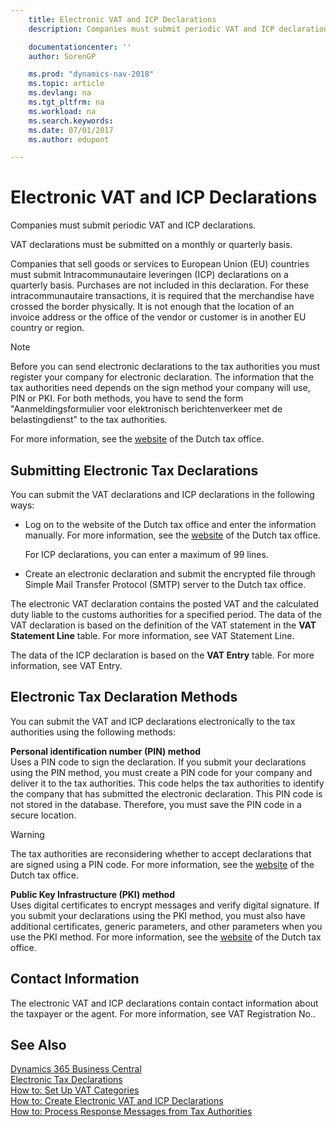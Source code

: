 ```yaml
---
    title: Electronic VAT and ICP Declarations
    description: Companies must submit periodic VAT and ICP declarations.

    documentationcenter: ''
    author: SorenGP

    ms.prod: "dynamics-nav-2018"
    ms.topic: article
    ms.devlang: na
    ms.tgt_pltfrm: na
    ms.workload: na
    ms.search.keywords:
    ms.date: 07/01/2017
    ms.author: edupont

---
```

# Electronic VAT and ICP Declarations
Companies must submit periodic VAT and ICP declarations.  

VAT declarations must be submitted on a monthly or quarterly basis.  

Companies that sell goods or services to European Union (EU) countries must submit Intracommunautaire leveringen (ICP) declarations on a quarterly basis. Purchases are not included in this declaration. For these intracommunautaire transactions, it is required that the merchandise have crossed the border physically. It is not enough that the location of an invoice address or the office of the vendor or customer is in another EU country or region.  

> [!NOTE]  
>  Before you can send electronic declarations to the tax authorities you must register your company for electronic declaration. The information that the tax authorities need depends on the sign method your company will use, PIN or PKI. For both methods, you have to send the form "Aanmeldingsformulier voor elektronisch berichtenverkeer met de belastingdienst" to the tax authorities.  
>   
>  For more information, see the [website](https://go.microsoft.com/fwlink/?LinkID=223151) of the Dutch tax office.  

## Submitting Electronic Tax Declarations  
You can submit the VAT declarations and ICP declarations in the following ways:  

- Log on to the website of the Dutch tax office and enter the information manually. For more information, see the [website](https://go.microsoft.com/fwlink/?LinkID=223151) of the Dutch tax office.  

    For ICP declarations, you can enter a maximum of 99 lines.  

- Create an electronic declaration and submit the encrypted file through Simple Mail Transfer Protocol (SMTP) server to the Dutch tax office.  

The electronic VAT declaration contains the posted VAT and the calculated duty liable to the customs authorities for a specified period. The data of the VAT declaration is based on the definition of the VAT statement in the **VAT Statement Line** table. For more information, see VAT Statement Line.  

The data of the ICP declaration is based on the **VAT Entry** table. For more information, see VAT Entry.  

## Electronic Tax Declaration Methods  
You can submit the VAT and ICP declarations electronically to the tax authorities using the following methods:  

**Personal identification number (PIN) method**  
 Uses a PIN code to sign the declaration. If you submit your declarations using the PIN method, you must create a PIN code for your company and deliver it to the tax authorities. This code helps the tax authorities to identify the company that has submitted the electronic declaration. This PIN code is not stored in the database. Therefore, you must save the PIN code in a secure location.  

> [!WARNING]  
>  The tax authorities are reconsidering whether to accept declarations that are signed using a PIN code. For more information, see the [website](https://go.microsoft.com/fwlink/?LinkID=223151) of the Dutch tax office.  

**Public Key Infrastructure (PKI) method**  
 Uses digital certificates to encrypt messages and verify digital signature. If you submit your declarations using the PKI method, you must also have additional certificates, generic parameters, and other parameters when you use the PKI method. For more information, see the [website](https://go.microsoft.com/fwlink/?LinkID=223151) of the Dutch tax office.  

## Contact Information  
The electronic VAT and ICP declarations contain contact information about the taxpayer or the agent. For more information, see VAT Registration No..  

## See Also
[Dynamics 365 Business Central](/dynamics365/business-central/)  
[Electronic Tax Declarations](electronic-tax-declarations.md)   
 [How to: Set Up VAT Categories](how-to-set-up-vat-categories.md)   
 [How to: Create Electronic VAT and ICP Declarations](how-to-create-electronic-vat-and-icp-declarations.md)   
 [How to: Process Response Messages from Tax Authorities](how-to-process-response-messages-from-tax-authorities.md)
